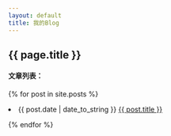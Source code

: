 ```yaml
---
layout: default
title: 我的Blog
---
```


## {{ page.title }}

#### 文章列表：
{% for post in site.posts %}

  <li>{{ post.date | date_to_string }} <a href="{{ site.baseurl }}{{ post.url }}">{{ post.title }}</a></li>

{% endfor %}
